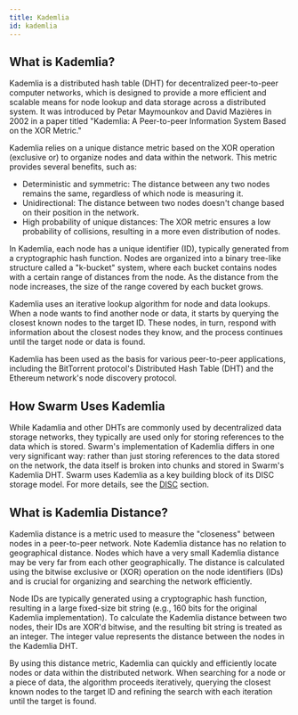 ```yaml
---
title: Kademlia
id: kademlia
---
```


## What is Kademlia?

Kademlia is a distributed hash table (DHT) for decentralized peer-to-peer computer networks, which is designed to provide a more efficient and scalable means for node lookup and data storage across a distributed system. It was introduced by Petar Maymounkov and David Mazières in 2002 in a paper titled "Kademlia: A Peer-to-peer Information System Based on the XOR Metric."

Kademlia relies on a unique distance metric based on the XOR operation (exclusive or) to organize nodes and data within the network. This metric provides several benefits, such as:

  * Deterministic and symmetric: The distance between any two nodes remains the same, regardless of which node is measuring it.
  * Unidirectional: The distance between two nodes doesn't change based on their position in the network.
  * High probability of unique distances: The XOR metric ensures a low probability of collisions, resulting in a more even distribution of nodes.

In Kademlia, each node has a unique identifier (ID), typically generated from a cryptographic hash function. Nodes are organized into a binary tree-like structure called a "k-bucket" system, where each bucket contains nodes with a certain range of distances from the node. As the distance from the node increases, the size of the range covered by each bucket grows.

Kademlia uses an iterative lookup algorithm for node and data lookups. When a node wants to find another node or data, it starts by querying the closest known nodes to the target ID. These nodes, in turn, respond with information about the closest nodes they know, and the process continues until the target node or data is found.

Kademlia has been used as the basis for various peer-to-peer applications, including the BitTorrent protocol's Distributed Hash Table (DHT) and the Ethereum network's node discovery protocol.

## How Swarm Uses Kademlia

While Kadamlia and other DHTs are commonly used by decentralized data storage networks, they typically are used only for storing references to the data which is stored. Swarm's implementation of Kademlia differs in one very significant way: rather than just storing references to the data stored on the network, the data itself is broken into chunks and stored in Swarm's Kademlia DHT. Swarm uses Kademlia as a key building block of its DISC storage model. For more details, see the [DISC](/docs/learn/technology/DISC) section.

## What is Kademlia Distance?

Kademlia distance is a metric used to measure the "closeness" between nodes in a peer-to-peer network. Note Kademlia distance has no relation to geographical distance. Nodes which have a very small Kademlia distance may be very far from each other geographically. The distance is calculated using the bitwise exclusive or (XOR) operation on the node identifiers (IDs) and is crucial for organizing and searching the network efficiently.

Node IDs are typically generated using a cryptographic hash function, resulting in a large fixed-size bit string (e.g., 160 bits for the original Kademlia implementation). To calculate the Kademlia distance between two nodes, their IDs are XOR'd bitwise, and the resulting bit string is treated as an integer. The integer value represents the distance between the nodes in the Kademlia DHT.

By using this distance metric, Kademlia can quickly and efficiently locate nodes or data within the distributed network. When searching for a node or a piece of data, the algorithm proceeds iteratively, querying the closest known nodes to the target ID and refining the search with each iteration until the target is found.
